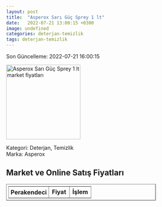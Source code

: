 ```yaml
---
layout: post
title:  "Asperox Sarı Güç Sprey 1 lt"
date:   2022-07-21 13:00:15 +0300
image: undefined
categories: deterjan-temizlik
tags: deterjan-temizlik
---
```


Son Güncelleme: 2022-07-21 16:00:15

<img src="undefined" width="200" alt="Asperox Sarı Güç Sprey 1 lt market fiyatları" />

Kategori: Deterjan, Temizlik
<br />
Marka: Asperox

<h2>Market ve Online Satış Fiyatları</h2>

<table border="1" style="padding: 5px;width:80%;">
  <tr>
    <td style="padding: 5px;"><strong>Perakendeci</strong></td>
    <td><strong>Fiyat</strong></td>
    <td><strong>İşlem</strong></td>
  </tr>
  
</table>
